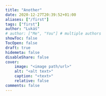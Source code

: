 ```yaml
---
title: "Another"
date: 2020-12-27T20:39:52+01:00
aliases: ["/first"]
tags: ["first"]
author: "Lukáš"
# author: ["Me", "You"] # multiple authors
showToc: false
TocOpen: false
draft: true
hidemeta: false
disableShare: false
cover:
    image: "<image path/url>"
    alt: "<alt text>"
    caption: "<text>"
    relative: false
comments: false
---
```

